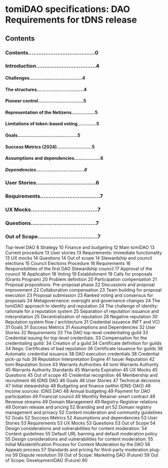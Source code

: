 # tomiDAO specifications: DAO Requirements for tDNS release

## Contents

### Contents.......................................0
### Introduction...................................4
#### Challenges....................................4
#### The structures................................4
#### Pioneer control...............................5
#### Representation of the Netizens................5
#### Limitations of token-based voting.............5
#### Goals.........................................5
#### Success Metrics (2024)........................5
#### Assumptions and dependencies..................6
##### Dependencies.................................6
### User Stories...................................6
### Requirements...................................7
### UX Mocks.......................................7
### Questions......................................7
### Out of Scope...................................7
Top-level DAO	8
Strategy	10
Finance and budgeting	12
Main tomiDAO	13
Current procedure	13
User stories	13
Requirements: Immediate functionality	13
UX mocks	14
Questions	14
Out of scope	14
Stewardship and council elections	15
Council Elections Procedure	16
Requirements	16
Responsibilities of the first DAO Stewardship council	17
Approval of the council	18
Application	18
Voting	19
Establishment	19
Calls for proposals (Grants Program)	20
Problem definition	20
Participation compensation	21
Proposal propositions: Pre-proposal phase	22
Discussions and proposal improvement	22
Collaboration compensation	23
Team building for proposal execution	23
Proposal submission	23
Ranked voting and consensus for proposals	24
Metagovernance: oversight and governance changes	24
The tomiDAO approach to identity and reputation	24
The challenge of identity: rationale for a reputation system	25
Separation of reputation issuance and interpretation	25
Decentralization of reputation	28
Negative reputation	30
Reputation system flow / architecture	31
Credential issuance (NFT and VC)	31
Goals	31
Success Metrics	31
Assumptions and Dependencies	32
User Stories	32
Requirements	33
The DAO top-level credentialing guild	33
Credential issuing for top-level credentials:	33
Compensation for the credentialing guild:	34
Creation of a guild	34
Certificate definition for guilds	34
Negs: Certificates of bad reputation	36
Certificate issuance for guilds	38
Automatic credential issuance	38
DAO execution credentials	38
Credential pick-up hub	39
Reputation Interpretation Engine	41
Issuer Reputation	42
tomi Reputation Score	43
Warrants Authorities	44
tomi Warrants Authority	45
Warrants Authority Standards	45
Warrants Expiration	45
UX Mocks	45
Questions	45
Out of scope	45
Credential recognition	46
Membership and recruitment	46
tDNS DAO	46
Goals	46
User Stories	47
Technical decisions	47
Initial stewardship	48
Budgeting and finance (within tDNS-DAO)	48
Income sources: tDNS DAO	48
Annual budgeting	49
Payment for DAO participation	49
Financial council	49
Monthly Retainer smart contract	49
Revenue streams	49
Domain Management	49
Registry-Registrar relations	49
Domain release and pricing	52
Branding and art	52
Domain registry management and privacy	52
Content moderation and community guidelines	52
Goals	52
Success Metrics	52
Assumptions and dependencies	53
User Stories	53
Requirements	53
UX Mocks	53
Questions	53
Out of Scope	54
Design considerations and vulnerabilities for content moderation:	54
Content guidelines	55
Default URL banning and default moderation policy	55
Design considerations and vulnerabilities for content moderation:	55
Initial Misidentification Process for Content Moderation by the DAO	56
Appeals process	57
Standards and pricing for third-party moderation plug-ins	59
Dispute resolution	59
Out of Scope: Marketing DAO (Future)	59
Out of Scope: DevelopmentDAO (Future)	60



